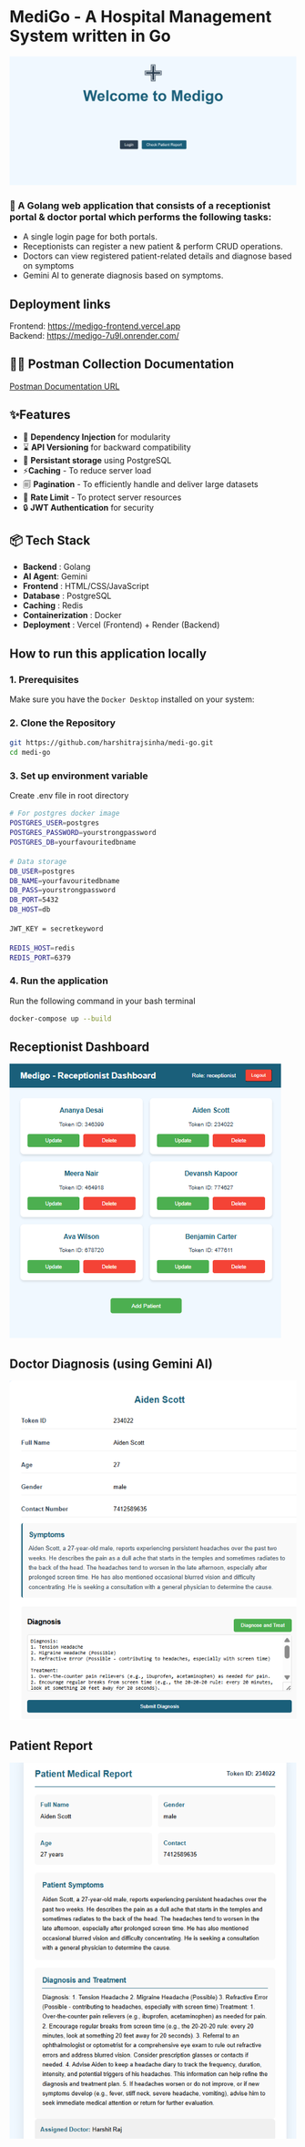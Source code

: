 # MediGo - A Hospital Management System written in Go

![frontend](./public/images/frontend.png)

### 🚀 A Golang web application that consists of a receptionist portal & doctor portal which performs the following tasks:

- A single login page for both portals.
- Receptionists can register a new patient & perform CRUD operations.
- Doctors can view registered patient-related details and diagnose based on symptoms
- Gemini AI to generate diagnosis based on symptoms.

## Deployment links

Frontend: https://medigo-frontend.vercel.app \
Backend: https://medigo-7u9l.onrender.com/

## 👨‍🚀 Postman Collection Documentation

[Postman Documentation URL](https://documenter.getpostman.com/view/40689865/2sB34kDdn6)

## ✨Features

- 🔗 **Dependency Injection** for modularity
- ⌛ **API Versioning** for backward compatibility
- 💾 **Persistant storage** using PostgreSQL
- ⚡**Caching** - To reduce server load
- 🗐 **Pagination** - To efficiently handle and deliver large datasets
- 🚧 **Rate Limit** - To protect server resources
- 🔒 **JWT Authentication** for security

## 📦 Tech Stack

- **Backend** : Golang
- **AI Agent**: Gemini
- **Frontend** : HTML/CSS/JavaScript
- **Database** : PostgreSQL
- **Caching** : Redis
- **Containerization** : Docker
- **Deployment** : Vercel (Frontend) + Render (Backend)

## How to run this application locally

### 1. Prerequisites

Make sure you have the `Docker Desktop` installed on your system:

### 2. Clone the Repository

```bash
git https://github.com/harshitrajsinha/medi-go.git
cd medi-go
```

### 3. Set up environment variable

Create .env file in root directory

```bash
# For postgres docker image
POSTGRES_USER=postgres
POSTGRES_PASSWORD=yourstrongpassword
POSTGRES_DB=yourfavouritedbname

# Data storage
DB_USER=postgres
DB_NAME=yourfavouritedbname
DB_PASS=yourstrongpassword
DB_PORT=5432
DB_HOST=db

JWT_KEY = secretkeyword

REDIS_HOST=redis
REDIS_PORT=6379
```

### 4. Run the application

Run the following command in your bash terminal

```bash
docker-compose up --build
```

## Receptionist Dashboard

![Screenshot](./public/images/Screenshot%202025-07-19%20185445.png)

## Doctor Diagnosis (using Gemini AI)

![Screenshot](./public/images/Screenshot%202025-07-20%20145456.png)

## Patient Report

![Screenshot](./public/images/Screenshot%202025-07-20%20145535.png)
